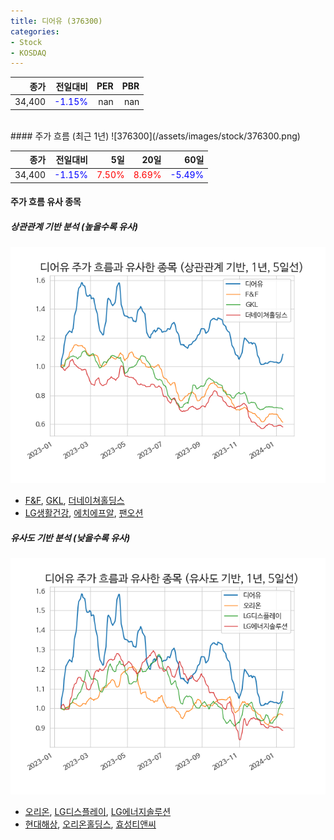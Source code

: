 ```yaml
---
title: 디어유 (376300)
categories:
- Stock
- KOSDAQ
---
```


|종가|전일대비|PER|PBR|
|---:|-------:|--:|---:|
|34,400|<span style="color: blue">-1.15%</span>|nan|nan|

<!-- more -->
<br>
#### 주가 흐름 (최근 1년)
![376300](/assets/images/stock/376300.png)

|종가|전일대비|5일|20일|60일|
|---:|-------:|--:|---:|---:|
|34,400|<span style="color: blue">-1.15%</span>|<span style="color: red">7.50%</span>|<span style="color: red">8.69%</span>|<span style="color: blue">-5.49%</span>|

<!-- more -->

#### 주가 흐름 유사 종목

##### 상관관계 기반 분석 (높을수록 유사)
![376300](/assets/images/stock/376300_corr.png)
- [F&F](/383220/), [GKL](/114090/), [더네이쳐홀딩스](/298540/)
- [LG생활건강](/051900/), [에치에프알](/230240/), [팬오션](/028670/)

##### 유사도 기반 분석 (낮을수록 유사)	
![376300](/assets/images/stock/376300_sim.png)
- [오리온](/271560/), [LG디스플레이](/034220/), [LG에너지솔루션](/373220/)
- [현대해상](/001450/), [오리온홀딩스](/001800/), [효성티앤씨](/298020/)